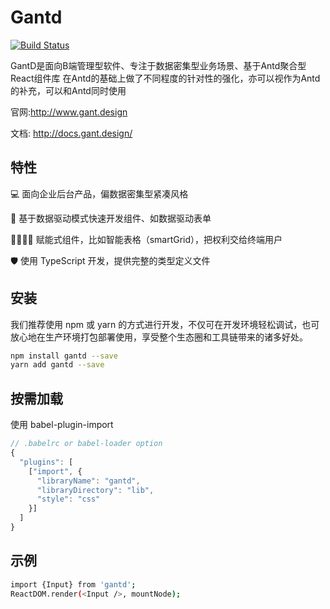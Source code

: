 # Gantd 

[![Build Status](https://travis-ci.org/gantFDT/gant-design.svg?branch=master)](https://travis-ci.org/gantFDT/gant-design)

GantD是面向B端管理型软件、专注于数据密集型业务场景、基于Antd聚合型React组件库
在Antd的基础上做了不同程度的针对性的强化，亦可以视作为Antd的补充，可以和Antd同时使用

官网:http://www.gant.design

文档: http://docs.gant.design/

## 特性 

💻 面向企业后台产品，偏数据密集型紧凑风格 

🚗 基于数据驱动模式快速开发组件、如数据驱动表单 

👨‍👩‍👧‍👧 赋能式组件，比如智能表格（smartGrid），把权利交给终端用户 

🛡 使用 TypeScript 开发，提供完整的类型定义文件

## 安装 

我们推荐使用 npm 或 yarn 的方式进行开发，不仅可在开发环境轻松调试，也可放心地在生产环境打包部署使用，享受整个生态圈和工具链带来的诸多好处。
```bash
npm install gantd --save
yarn add gantd --save
```

## 按需加载
使用 babel-plugin-import
```js
// .babelrc or babel-loader option
{
  "plugins": [
    ["import", {
      "libraryName": "gantd",
      "libraryDirectory": "lib",
      "style": "css"
    }]
  ]
}
```
## 示例 

```bash
import {Input} from 'gantd';
ReactDOM.render(<Input />, mountNode);
```
